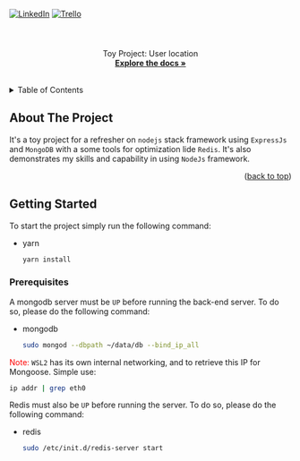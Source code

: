 [![LinkedIn][linkedin-shield]](www.linkedin.com/in/harjit-brar)
[![Trello][Trello]](https://trello.com/b/CqcoYlXz/toy-project-user-location)


<!-- PROJECT LOGO -->
<br />
<div align="center">
<h3 align="center"></h3>
  <p align="center">
    Toy Project: User location
    <br />
    <a href="https://github.com/LunarMoonDev/user-location"><strong>Explore the docs »</strong></a>
    <br />
    <br />
  </p>
</div>



<!-- TABLE OF CONTENTS -->
<details>
  <summary>Table of Contents</summary>
  <ol>
    <li>
      <a href="#about-the-project">About The Project</a>
      <ul>
        <li><a href="#built-with">Built With</a></li>
      </ul>
    </li>
    <li>
      <a href="#getting-started">Getting Started</a>
      <ul>
        <li><a href="#prerequisites">Prerequisites</a></li>
        <li><a href="#installation">Installation</a></li>
      </ul>
    </li>
    <li><a href="#usage">Coding usage</a></li>
    <li><a href="#roadmap">Recommendations</a></li>
  </ol>
</details>


<!-- ABOUT THE PROJECT -->
## About The Project

It's a toy project for a refresher on `nodejs` stack framework using `ExpressJs` and `MongoDB` with a some tools for optimization lide `Redis`. It's also demonstrates my skills and capability in using `NodeJs` framework. 

<p align="right">(<a href="#readme-top">back to top</a>)</p>


<!-- GETTING STARTED -->
## Getting Started

To start the project simply run the following command:
* yarn
  ```sh
  yarn install
  ```

### Prerequisites

A mongodb server must be `UP` before running the back-end server. To do so, please do the following command:
* mongodb
  ```sh
  sudo mongod --dbpath ~/data/db --bind_ip_all
  ```
<span style="color:Red">Note:</span> `WSL2` has its own internal networking, and to retrieve this IP for Mongoose. Simple use:
  ```sh
  ip addr | grep eth0
  ```

Redis must also be `UP` before running the server. To do so, please do the following command:
* redis
  ```sh
  sudo /etc/init.d/redis-server start
  ```

<!-- MARKDOWN LINKS & IMAGES -->
<!-- https://www.markdownguide.org/basic-syntax/#reference-style-links -->
[linkedin-shield]: https://img.shields.io/badge/-LinkedIn-black.svg?style=for-the-badge&logo=linkedin&colorB=555
[Trello]: https://img.shields.io/badge/Trello-%23026AA7.svg?style=for-the-badge&logo=Trello&logoColor=white